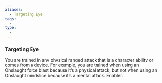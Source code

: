 ```yaml
---
aliases:
  - Targeting Eye
tags:
  - 
type:
  - 
---
```

### Targeting Eye

You are trained in any physical ranged attack that is a character ability or comes from a device. For example, you are trained when using an Onslaught force blast because it’s a physical attack, but not when using an Onslaught mindslice because it’s a mental attack. Enabler.